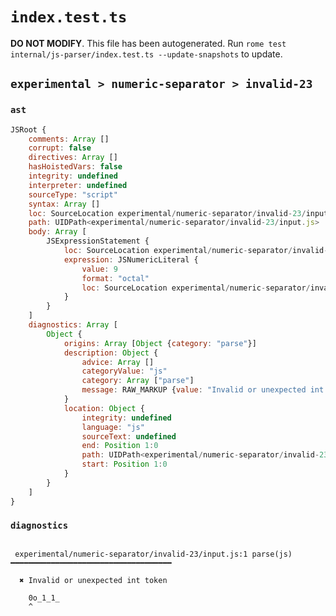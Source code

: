 # `index.test.ts`

**DO NOT MODIFY**. This file has been autogenerated. Run `rome test internal/js-parser/index.test.ts --update-snapshots` to update.

## `experimental > numeric-separator > invalid-23`

### `ast`

```javascript
JSRoot {
	comments: Array []
	corrupt: false
	directives: Array []
	hasHoistedVars: false
	integrity: undefined
	interpreter: undefined
	sourceType: "script"
	syntax: Array []
	loc: SourceLocation experimental/numeric-separator/invalid-23/input.js 1:0-2:0
	path: UIDPath<experimental/numeric-separator/invalid-23/input.js>
	body: Array [
		JSExpressionStatement {
			loc: SourceLocation experimental/numeric-separator/invalid-23/input.js 1:0-1:7
			expression: JSNumericLiteral {
				value: 9
				format: "octal"
				loc: SourceLocation experimental/numeric-separator/invalid-23/input.js 1:0-1:7
			}
		}
	]
	diagnostics: Array [
		Object {
			origins: Array [Object {category: "parse"}]
			description: Object {
				advice: Array []
				categoryValue: "js"
				category: Array ["parse"]
				message: RAW_MARKUP {value: "Invalid or unexpected int token"}
			}
			location: Object {
				integrity: undefined
				language: "js"
				sourceText: undefined
				end: Position 1:0
				path: UIDPath<experimental/numeric-separator/invalid-23/input.js>
				start: Position 1:0
			}
		}
	]
}
```

### `diagnostics`

```

 experimental/numeric-separator/invalid-23/input.js:1 parse(js) ━━━━━━━━━━━━━━━━━━━━━━━━━━━━━━━━━━━━

  ✖ Invalid or unexpected int token

    0o_1_1_
    ^


```
